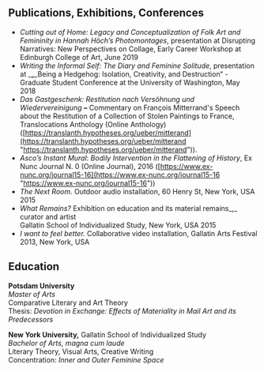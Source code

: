 
## Publications, Exhibitions, Conferences

* _Cutting out of Home: Legacy and Conceptualization of Folk Art and Femininity in Hannah Höch’s Photomontages_, presentation at Disrupting Narratives: New Perspectives on Collage, Early Career Workshop at Edinburgh College of Art, June 2019
* _Writing the Informal Self: The Diary and Feminine Solitude_, presentation at _„_Being a Hedgehog: Isolation, Creativity, and Destruction“ - Graduate Student Conference at the University of Washington, May 2018
* _Das Gastgeschenk: Restitution nach Versöhnung und Wiedervereinigung_ **–** Commentary on François Mitterrand's Speech about the Restitution of a Collection of Stolen Paintings to France, Translocations Anthology (Online Anthology) ([https://translanth.hypotheses.org/ueber/mitterand](https://translanth.hypotheses.org/ueber/mitterand "https://translanth.hypotheses.org/ueber/mitterand")).
* _Asco’s Instant Mural_: _Bodily Intervention in the Flattening of History_, Ex Nunc Journal N. 0 (Online Journal), 2016 ([https://www.ex-nunc.org/journal15-16](https://www.ex-nunc.org/journal15-16 "https://www.ex-nunc.org/journal15-16"))
* _The Next Room_. Outdoor audio installation, 60 Henry St, New York, USA 2015
* _What Remains?_ Exhibition on education and its material remains_,_ curator and artist   
 Gallatin School of Individualized Study, New York, USA 2015
* _I want to feel better._ Collaborative video installation, Gallatin Arts Festival 2013, New York, USA

## Education

**Potsdam University**  
_Master of Arts_  
Comparative Literary and Art Theory  
Thesis: _Devotion in Exchange: Effects of Materiality in Mail Art and its Predecessors_

**New York University,** Gallatin School of Individualized Study  
_Bachelor of Arts, magna cum laude_  
Literary Theory, Visual Arts, Creative Writing  
Concentration: _Inner and Outer Feminine Space_
